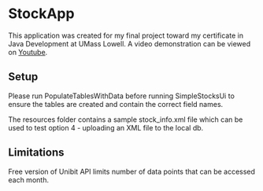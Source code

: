 # StockApp
This application was created for my final project toward my certificate in Java Development at UMass Lowell. 
A video demonstration can be viewed on [Youtube](https://youtu.be/R-iqtq5pAsw).

## Setup
Please run PopulateTablesWithData before running SimpleStocksUi to ensure
the tables are created and contain the correct field names.

The resources folder contains a sample stock_info.xml file which can be used to test
option 4 - uploading an XML file to the local db.

## Limitations
Free version of Unibit API limits number of data points that can be accessed each month.
